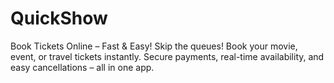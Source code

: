 # QuickShow
Book Tickets Online – Fast &amp; Easy! Skip the queues! Book your movie, event, or travel tickets instantly. Secure payments, real-time availability, and easy cancellations – all in one app.
